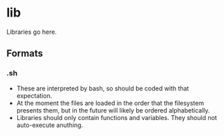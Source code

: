 # lib

Libraries go here.

## Formats

### .sh

* These are interpreted by bash, so should be coded with that expectation.
* At the moment the files are loaded in the order that the filesystem presents them, but in the future will likely be ordered alphabetically.
* Libraries should only contain functions and variables. They should not auto-execute anuthing.
